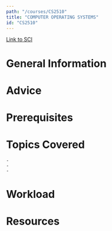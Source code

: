 ```yaml
---
path: "/courses/CS2510"
title: "COMPUTER OPERATING SYSTEMS"
id: "CS2510"
---
```


[Link to SCI]("http://courses.sci.pitt.edu/courses/courses/view/CS-2510")

# General Information

# Advice

# Prerequisites

<!-- PREREQ_REPLACEMENT (Do not remove) -->

<!-- END PREREQ_REPLACEMENT (Do not remove) -->

# Topics Covered

    -
    -
    -

# Workload

<!-- TESTIMONIALS
# Testimonials
This gets replaced with Gatsby, its
data comes from Google Sheets for easier
editing!
-->

# Resources

